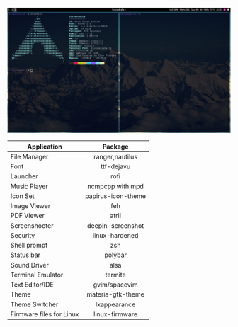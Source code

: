 ![](https://github.com/furkanonder/dotfiles/blob/master/dotfiles-screenshot.png)

|Application       |Package            |
|-------------------------|:-----------------:|
|File Manager             |ranger,nautilus    |
|Font                     |ttf-dejavu         |
|Launcher                 |rofi               |
|Music Player             |ncmpcpp with mpd   |
|Icon Set                 |papirus-icon-theme |
|Image Viewer             |feh                |
|PDF Viewer               |atril              |
|Screenshooter            |deepin-screenshot  |
|Security                 |linux-hardened     |
|Shell prompt             |zsh                |
|Status bar               |polybar            |
|Sound Driver             |alsa               |
|Terminal Emulator        |termite            |
|Text Editor/IDE          |gvim/spacevim      |
|Theme                    |materia-gtk-theme  |
|Theme Switcher           |lxappearance       |
|Firmware files for Linux |linux-firmware     |
